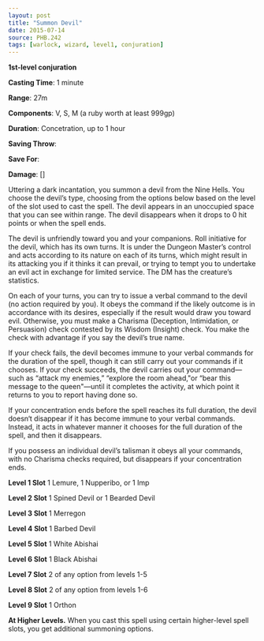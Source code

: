 ```yaml
---
layout: post
title: "Summon Devil"
date: 2015-07-14
source: PHB.242
tags: [warlock, wizard, level1, conjuration]
---
```


**1st-level conjuration**

**Casting Time**: 1 minute

**Range**: 27m

**Components**: V, S, M (a ruby worth at least 999gp)

**Duration**: Concetration, up to 1 hour

**Saving Throw**:

**Save For**:

**Damage**: []

Uttering a dark incantation, you summon a devil from the Nine Hells. You choose the devil’s type, choosing from the options below based on the level of the slot used to cast the spell. The devil appears in an unoccupied space that you can see within range. The devil disappears when it drops to 0 hit points or when the spell ends.

The devil is unfriendly toward you and your companions. Roll initiative for the devil, which has its own turns. It is under the Dungeon Master’s control and acts according to its nature on each of its turns, which might result in its attacking you if it thinks it can prevail, or trying to tempt you to undertake an evil act in exchange for limited service. The DM has the creature’s statistics.

On each of your turns, you can try to issue a verbal command to the devil (no action required by you). It obeys the command if the likely outcome is in accordance with its desires, especially if the result would draw you toward evil. Otherwise, you must make a Charisma (Deception, Intimidation, or Persuasion) check contested by its Wisdom (Insight) check. You make the check with advantage if you say the devil’s true name.

If your check fails, the devil becomes immune to your verbal commands for the duration of the spell, though it can still carry out your commands if it chooses. If your check succeeds, the devil carries out your command—such as “attack my enemies,” “explore the room ahead,"or “bear this message to the queen"—until it completes the activity, at which point it returns to you to report having done so.

If your concentration ends before the spell reaches its full duration, the devil doesn‘t disappear if it has become immune to your verbal commands. Instead, it acts in whatever manner it chooses for the full duration of the spell, and then it disappears.

If you possess an individual devil’s talisman it obeys all your commands, with no Charisma checks required, but disappears if your concentration ends.

**Level 1 Slot** 1 Lemure, 1 Nupperibo, or 1 Imp

**Level 2 Slot** 1 Spined Devil or 1 Bearded Devil

**Level 3 Slot** 1 Merregon

**Level 4 Slot** 1 Barbed Devil

**Level 5 Slot** 1 White Abishai

**Level 6 Slot** 1 Black Abishai

**Level 7 Slot** 2 of any option from levels 1-5

**Level 8 Slot** 2 of any option from levels 1-6

**Level 9 Slot** 1 Orthon

**At Higher Levels.** When you cast this spell using certain higher-level spell slots, you get additional summoning options.